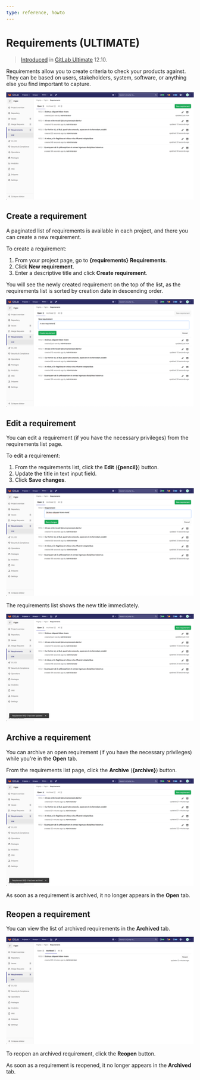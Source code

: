 ```yaml
---
type: reference, howto
---
```


# Requirements **(ULTIMATE)**

> [Introduced](https://gitlab.com/groups/gitlab-org/-/epics/2703) in [GitLab Ultimate](https://about.gitlab.com/pricing/) 12.10.

Requirements allow you to create criteria to check your products against. They
can be based on users, stakeholders, system, software, or anything else you
find important to capture.

![requirements list view](img/requirements_list_view_v12_10.png)

## Create a requirement

A paginated list of requirements is available in each project, and there you
can create a new requirement.

To create a requirement:

1. From your project page, go to **{requirements}** **Requirements**.
1. Click **New requirement**.
1. Enter a descriptive title and click **Create requirement**.

You will see the newly created requirement on the top of the list, as the requirements
list is sorted by creation date in descending order.

![requirement create view](img/requirement_create_view_v12_10.png)

## Edit a requirement

You can edit a requirement (if you have the necessary privileges) from the requirements
list page.

To edit a requirement:

1. From the requirements list, click the **Edit** (**{pencil}**) button.
1. Update the title in text input field.
1. Click **Save changes**.

![requirement edit view](img/requirement_edit_view_v12_10.png)

The requirements list shows the new title immediately.

![requirement edit saved](img/requirement_edit_save_v12_10.png)

## Archive a requirement

You can archive an open requirement (if you have the necessary privileges) while
you're in the **Open** tab.

From the requirements list page, click the **Archive** (**{archive}**) button.

![requirement archive view](img/requirement_archive_view_v12_10.png)

As soon as a requirement is archived, it no longer appears in the **Open** tab.

## Reopen a requirement

You can view the list of archived requirements in the **Archived** tab.

![archived requirements list](img/requirements_archived_list_view_v12_10.png)

To reopen an archived requirement, click the **Reopen** button.

As soon as a requirement is reopened, it no longer appears in the **Archived** tab.
